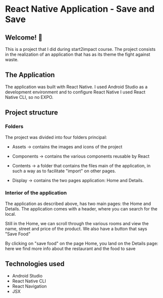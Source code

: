 # React Native Application - Save and Save

## Welcome! 👋

This is a project that I did during start2impact course. The project consists in the realization of an application that has as its theme the fight against waste.

## The Application 

The application was built with React Native. I used Android Studio as a development environment and to configure React Native I used React Native CLI, so no EXPO.

## Project structure

### Folders 

The project was divided into four folders
principal:

- Assets -> contains the images and icons of the
project

- Components -> contains the various components
reusable by React

- Contents -> a folder that contains the files
main of the application, in such a way as to
facilitate "import" on other pages.

- Display -> contains the two pages
application: Home and Details.

### Interior of the application

The application as described above,
has two main pages: the Home
and Details. The application comes with a header, where you can search for the local.

Still in the Home, we can scroll through the various rooms and view the name, street and price of the product. We also have a button that says "Save Food"

By clicking on "save food" on the page
Home, you land on the Details page:
here we find more info about the restaurant and the
food to save

## Technologies used

- Android Studio
- React Native CLI
- React Navigation
- JSX


